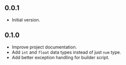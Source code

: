 ## 0.0.1

- Initial version.

## 0.1.0

- Improve project documentation.
- Add `int` and `float` data types instead of just `num` type.
- Add better exception handling for builder script.
